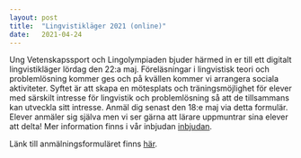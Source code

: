 ```yaml
---
layout: post
title:  "Lingvistikläger 2021 (online)"
date:   2021-04-24
---
```


Ung Vetenskapssport och Lingolympiaden bjuder härmed in er till ett digitalt lingvistikläger lördag den 22:a maj. Föreläsningar i lingvistisk teori och problemlösning kommer ges och på kvällen kommer vi arrangera sociala aktiviteter. Syftet är att skapa en mötesplats och träningsmöjlighet för elever med särskilt intresse för lingvistik och problemlösning så att de tillsammans kan utveckla sitt intresse. Anmäl dig senast den 18:e maj via detta formulär. Elever anmäler sig själva men vi ser gärna att lärare uppmuntrar sina elever att delta! Mer information finns i vår inbjudan [inbjudan](/assets/event_invites/20210424_inbjudan_linglager.pdf).

Länk till anmälningsformuläret finns [här](https://forms.gle/PMWwxZsjMSxMZZSC6).

